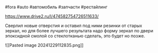 #fora #auto #автомобиль #запчасти #рестайлинг

https://www.drive2.ru/l/474582754726511633/

Сверлил новые отверстия и оставил под ними резинки от старых зеркал, но для более лучшего результата надо форму зеркал по двери эпоксидной смолой со стеклотканью сделать, это будет но позже.

![[Pasted image 20241229112835.png]]